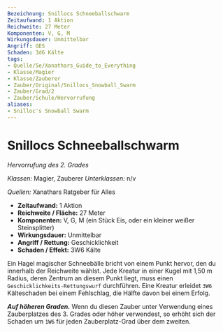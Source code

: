 ```yaml
---
Bezeichnung: Snillocs Schneeballschwarm
Zeitaufwand: 1 Aktion
Reichweite: 27 Meter
Komponenten: V, G, M
Wirkungsdauer: Unmittelbar
Angriff: GES
Schaden: 3d6 Kälte
tags: 
- Quelle/5e/Xanathars_Guide_to_Everything
- Klasse/Magier
- Klasse/Zauberer
- Zauber/Original/Snillocs_Snowball_Swarm
- Zauber/Grad/2
- Zauber/Schule/Hervorrufung
aliases: 
- Snilloc's Snowball Swarm
---
```

# Snillocs Schneeballschwarm
_Hervorrufung des 2. Grades_

_Klassen:_ Magier, Zauberer
_Unterklassen:_ n/v

_Quellen:_ Xanathars Ratgeber für Alles

- **Zeitaufwand:** 1 Aktion
- **Reichweite / Fläche:** 27 Meter
- **Komponenten:** V, G, M (ein Stück Eis, oder ein kleiner weißer Steinsplitter)
- **Wirkungsdauer:** Unmittelbar
- **Angriff / Rettung:** Geschicklichkeit
- **Schaden / Effekt:**  3W6 Kälte

Ein Hagel magischer Schneebälle bricht von einem Punkt hervor, den du innerhalb der Reichweite wählst. Jede Kreatur in einer Kugel mit 1,50 m Radius, deren Zentrum an diesem Punkt liegt, muss einen `Geschicklichkeits-Rettungswurf` durchführen. Eine Kreatur erleidet `3W6` Kälteschaden bei einem Fehlschlag, die Hälfte davon bei einem Erfolg.

**_Auf höheren Graden._** Wenn du diesen Zauber unter Verwendung eines Zauberplatzes des 3. Grades oder höher verwendest, so erhöht sich der Schaden um `1W6` für jeden Zauberplatz-Grad über dem zweiten.